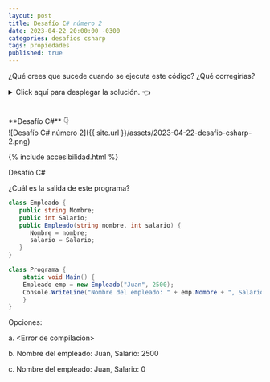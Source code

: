 ```yaml
---
layout: post
title: Desafío C# número 2
date: 2023-04-22 20:00:00 -0300
categories: desafios csharp
tags: propiedades
published: true
---
```

¿Qué crees que sucede cuando se ejecuta este código? ¿Qué corregirías?

<details><summary>Click aquí para desplegar la solución. 👈</summary>
<br />✅ La respuesta correcta es la c: "Nombre del empleado: Juan, Salario: 0".
<br />
<br />✏️ Explicación: El constructor de la clase Empleado hace incorrectamente la asignación de la propiedad Salario, debido a que se asigna esta propiedad (cuyo identificador comienza en mayúscula) al parámetro (en minúsculas), cuando debería ser a la inversa. Esto no impide la compilación, pero sí ocasiona que el valor del parámetro salario nunca se asigne a la propiedad Salario, por lo que ésta toma el 0 como valor por defecto para un dato de tipo int.
<br />
<br /><div markdown="1">💻 [Código ejecutable](https://jdoodle.com/a/66Qo){:target="_blank"}
  </div>
{% include codeEditor.html id="66Qo?stdin=0&arg=0&rw=1" %} 
<br />
<div markdown="1">![Solución al desafío]({{ site.url }}/assets/2023-04-22-desafio-csharp-2-solucion.png)
  </div></details>

<br />
<br />
**Desafío C#** 👇
<br />
![Desafío C# número 2]({{ site.url }}/assets/2023-04-22-desafio-csharp-2.png)

{% include accesibilidad.html %}

Desafío C#

¿Cuál es la salida de este programa?

```c#
class Empleado {
   public string Nombre;
   public int Salario;
   public Empleado(string nombre, int salario) {
      Nombre = nombre;
      salario = Salario;
   }
}

class Programa {
    static void Main() {
    Empleado emp = new Empleado("Juan", 2500);
    Console.WriteLine("Nombre del empleado: " + emp.Nombre + ", Salario: " + emp.Salario);
    }
}
```

Opciones:

a. <Error de compilación>

b. Nombre del empleado: Juan, Salario: 2500

c. Nombre del empleado: Juan, Salario: 0


</div></details>
